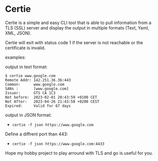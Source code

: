 # Certie

Certie is a simple and easy CLI tool that is able to pull 
information from a TLS (SSL) server and display the output in multiple formats (Text, Yaml, XML, JSON).

Certie will exit with status code 1 if the server is not reachable or the certificate is invalid.

examples:

output in text format:
```
$ certie www.google.com
Remote Addr: 142.251.36.36:443
Common:      www.google.com
SANs :       [www.google.com]
Issuer:      GTS CA 1C3
Not before:  2023-02-01 20:43:59 +0100 CET
Not After:   2023-04-26 21:43:58 +0200 CEST
Expired:     Valid for 67 days
```

output in JSON format:
- ```certie -f json https://www.google.com```

Define a diffrent port than 443:
- ```certie -f json https://www.google.com:4433```

Hope my hobby project to play arround with TLS and go is useful for you.